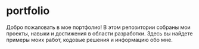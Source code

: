 # portfolio
Добро пожаловать в мое портфолио! В этом репозитории собраны мои проекты, навыки и достижения в области разработки. Здесь вы найдете примеры моих работ, кодовые решения и информацию обо мне.

